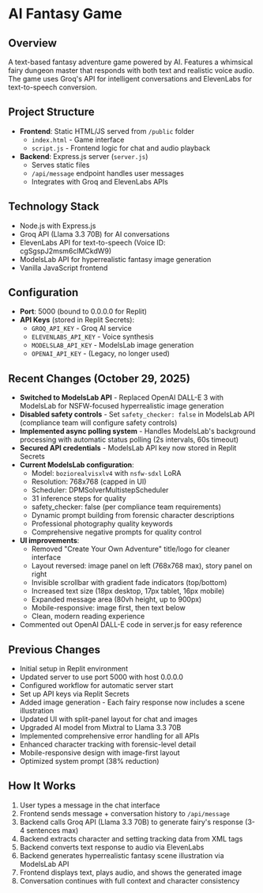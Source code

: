 # AI Fantasy Game

## Overview
A text-based fantasy adventure game powered by AI. Features a whimsical fairy dungeon master that responds with both text and realistic voice audio. The game uses Groq's API for intelligent conversations and ElevenLabs for text-to-speech conversion.

## Project Structure
- **Frontend**: Static HTML/JS served from `/public` folder
  - `index.html` - Game interface
  - `script.js` - Frontend logic for chat and audio playback
- **Backend**: Express.js server (`server.js`)
  - Serves static files
  - `/api/message` endpoint handles user messages
  - Integrates with Groq and ElevenLabs APIs

## Technology Stack
- Node.js with Express.js
- Groq API (Llama 3.3 70B) for AI conversations
- ElevenLabs API for text-to-speech (Voice ID: cgSgspJ2msm6clMCkdW9)
- ModelsLab API for hyperrealistic fantasy image generation
- Vanilla JavaScript frontend

## Configuration
- **Port**: 5000 (bound to 0.0.0.0 for Replit)
- **API Keys** (stored in Replit Secrets):
  - `GROQ_API_KEY` - Groq AI service
  - `ELEVENLABS_API_KEY` - Voice synthesis
  - `MODELSLAB_API_KEY` - ModelsLab image generation
  - `OPENAI_API_KEY` - (Legacy, no longer used)

## Recent Changes (October 29, 2025)
- **Switched to ModelsLab API** - Replaced OpenAI DALL-E 3 with ModelsLab for NSFW-focused hyperrealistic image generation
- **Disabled safety controls** - Set `safety_checker: false` in ModelsLab API (compliance team will configure safety controls)
- **Implemented async polling system** - Handles ModelsLab's background processing with automatic status polling (2s intervals, 60s timeout)
- **Secured API credentials** - ModelsLab API key now stored in Replit Secrets
- **Current ModelsLab configuration**:
  - Model: `boziorealvisxlv4` with `nsfw-sdxl` LoRA
  - Resolution: 768x768 (capped in UI)
  - Scheduler: DPMSolverMultistepScheduler
  - 31 inference steps for quality
  - safety_checker: false (per compliance team requirements)
  - Dynamic prompt building from forensic character descriptions
  - Professional photography quality keywords
  - Comprehensive negative prompts for quality control
- **UI improvements**:
  - Removed "Create Your Own Adventure" title/logo for cleaner interface
  - Layout reversed: image panel on left (768x768 max), story panel on right
  - Invisible scrollbar with gradient fade indicators (top/bottom)
  - Increased text size (18px desktop, 17px tablet, 16px mobile)
  - Expanded message area (80vh height, up to 900px)
  - Mobile-responsive: image first, then text below
  - Clean, modern reading experience
- Commented out OpenAI DALL-E code in server.js for easy reference

## Previous Changes
- Initial setup in Replit environment
- Updated server to use port 5000 with host 0.0.0.0
- Configured workflow for automatic server start
- Set up API keys via Replit Secrets
- Added image generation - Each fairy response now includes a scene illustration
- Updated UI with split-panel layout for chat and images
- Upgraded AI model from Mixtral to Llama 3.3 70B
- Implemented comprehensive error handling for all APIs
- Enhanced character tracking with forensic-level detail
- Mobile-responsive design with image-first layout
- Optimized system prompt (38% reduction)

## How It Works
1. User types a message in the chat interface
2. Frontend sends message + conversation history to `/api/message`
3. Backend calls Groq API (Llama 3.3 70B) to generate fairy's response (3-4 sentences max)
4. Backend extracts character and setting tracking data from XML tags
5. Backend converts text response to audio via ElevenLabs
6. Backend generates hyperrealistic fantasy scene illustration via ModelsLab API
7. Frontend displays text, plays audio, and shows the generated image
8. Conversation continues with full context and character consistency
